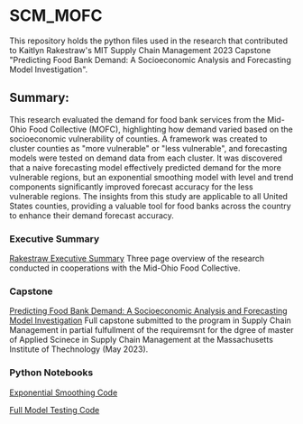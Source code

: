 # SCM_MOFC
This repository holds the python files used in the research that contributed to Kaitlyn Rakestraw's MIT Supply Chain Management 2023 Capstone "Predicting Food Bank Demand: A Socioeconomic Analysis and Forecasting Model Investigation".

## Summary: 
This research evaluated the demand for food bank services from the Mid-Ohio Food Collective
(MOFC), highlighting how demand varied based on the socioeconomic vulnerability of counties. A framework was
created to cluster counties as "more vulnerable" or "less vulnerable", and forecasting models were tested on
demand data from each cluster. It was discovered that a naive forecasting model effectively predicted demand for
the more vulnerable regions, but an exponential smoothing model with level and trend components significantly
improved forecast accuracy for the less vulnerable regions. The insights from this study are applicable to all
United States counties, providing a valuable tool for food banks across the country to enhance their demand
forecast accuracy.

### Executive Summary
[Rakestraw Executive Summary](https://github.com/MIT-HSCL/SCM_MOFC/blob/main/Rakestraw%20Executive%20Summary_final.pdf)
Three page overview of the research conducted in cooperations with the Mid-Ohio Food Collective.

### Capstone
[Predicting Food Bank Demand: A Socioeconomic Analysis and Forecasting Model Investigation](https://github.com/MIT-HSCL/SCM_MOFC/blob/main/Rakestraw_Capstone_Final.pdf)
Full capstone submitted to the program in Supply Chain Management in partial fulfullment of the requiremsnt for the dgree of master of Applied Scinece in Supply Chain Management at the Massachusetts Institute of Thechnology (May 2023).

### Python Notebooks
[Exponential Smoothing Code](https://github.com/MIT-HSCL/SCM_MOFC/blob/main/Exp_Smoothing_Code_Update.ipynb)

[Full Model Testing Code](https://github.com/MIT-HSCL/SCM_MOFC/blob/main/Full_Model_Testing_Code.ipynb)
